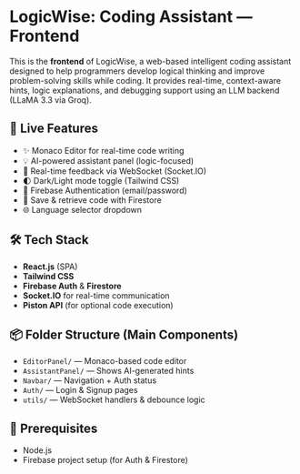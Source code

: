 # LogicWise: Coding Assistant — Frontend

This is the **frontend** of LogicWise, a web-based intelligent coding assistant designed to help programmers develop logical thinking and improve problem-solving skills while coding. It provides real-time, context-aware hints, logic explanations, and debugging support using an LLM backend (LLaMA 3.3 via Groq).

## 🚀 Live Features

- ✨ Monaco Editor for real-time code writing
- 💡 AI-powered assistant panel (logic-focused)
- 🔄 Real-time feedback via WebSocket (Socket.IO)
- 🌓 Dark/Light mode toggle (Tailwind CSS)
- 🔐 Firebase Authentication (email/password)
- 💾 Save & retrieve code with Firestore
- 🌐 Language selector dropdown

## 🛠 Tech Stack

- **React.js** (SPA)
- **Tailwind CSS**
- **Firebase Auth** & **Firestore**
- **Socket.IO** for real-time communication
- **Piston API** (for optional code execution)

## 📦 Folder Structure (Main Components)

- `EditorPanel/` — Monaco-based code editor
- `AssistantPanel/` — Shows AI-generated hints
- `Navbar/` — Navigation + Auth status
- `Auth/` — Login & Signup pages
- `utils/` — WebSocket handlers & debounce logic



## 📌 Prerequisites

- Node.js
- Firebase project setup (for Auth & Firestore)


